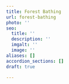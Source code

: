 ```yaml
---
title: Forest Bathing
url: forest-bathing
photo: ''
seo:
  title: ''
  description: ''
  imgalt: ''
  image: ''
aliases: []
accordion_sections: []
draft: true

---
```

